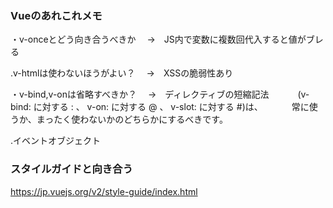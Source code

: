 ### Vueのあれこれメモ


・v-onceとどう向き合うべきか
　→　JS内で変数に複数回代入すると値がブレる

.v-htmlは使わないほうがよい？
　→　XSSの脆弱性あり

・v-bind,v-onは省略すべきか？
　→　ディレクティブの短縮記法 
　　　(v-bind: に対する : 、 v-on: に対する @ 、 v-slot: に対する #)は、
　　　常に使うか、まったく使わないかのどちらかにするべきです。

.イベントオブジェクト


### スタイルガイドと向き合う


https://jp.vuejs.org/v2/style-guide/index.html